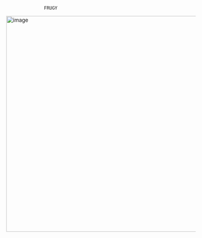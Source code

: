                   FRUGY

<img width="625" height="573" alt="image" src="https://github.com/user-attachments/assets/66a0ee45-a07a-4c04-b2ad-3f1f3997a3eb" />
